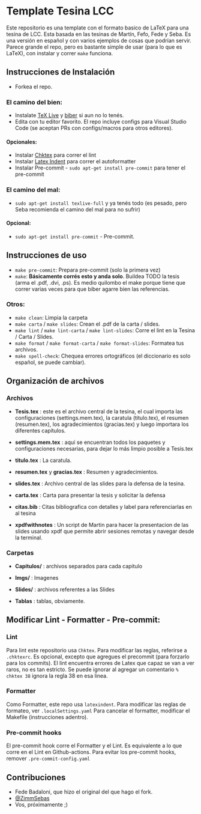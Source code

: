 # Template Tesina LCC

Este repositorio es una template con el formato basico de LaTeX para una tesina de LCC. 
Esta basada en las tesinas de Martín, Fefo, Fede y Seba. Es una versión en español y con varios ejemplos de cosas que podrían servir.
Parece grande el repo, pero es bastante simple de usar (para lo que es LaTeX), con instalar y correr `make` funciona.

## Instrucciones de Instalación

- Forkea el repo.

### El camino del bien:
- Instalate [TeX Live](http://tug.org/texlive/) y [biber](http://biblatex-biber.sourceforge.net/) si aun no lo tenés.
- Edita con tu editor favorito. El repo incluye configs para Visual Studio Code (se aceptan PRs con configs/macros para otros editores).

#### Opcionales:

- Instalar [Chktex](https://ctan.org/pkg/chktex?lang=en) para correr el lint
- Instalar [Latex Indent](https://github.com/cmhughes/latexindent.pl) para correr el autoformatter
- Instalar Pre-commit - `sudo apt-get install pre-commit` para tener el pre-commit

### El camino del mal: 
- `sudo apt-get install texlive-full` y ya tenés todo (es pesado, pero Seba recomienda el camino del mal para no sufrir)

#### Opcional:
- `sudo apt-get install pre-commit` - Pre-commit.

## Instrucciones de uso

- `make pre-commit`: Prepara pre-commit (solo la primera vez)
- `make`: **Básicamente corrés esto y anda solo**. Buildea TODO la tesis (arma el .pdf, .dvi, .ps). Es medio quilombo el make porque tiene que correr varias veces para que biber agarre bien las referencias.

### Otros:
- `make clean`: Limpia la carpeta
- `make carta` / `make slides`: Crean el .pdf de la carta / slides.
- `make lint` / `make lint-carta` / `make lint-slides`: Corre el lint en la Tesina / Carta / Slides.
- `make format` / `make format-carta` / `make format-slides`: Formatea tus archivos.
- `make spell-check`: Chequea errores ortográficos (el diccionario es solo español, se puede cambiar).

## Organización de archivos

### Archivos

- **Tesis.tex** : este es el archivo central de la tesina, el cual importa las configuraciones (settings.mem.tex), la caratula (titulo.tex), el resumen (resumen.tex), los agradecimientos (gracias.tex) y luego importara los diferentes capítulos.

- **settings.mem.tex** : aquí se encuentran todos los paquetes y configuraciones necesarias, para dejar lo más limpio posible a Tesis.tex

- **titulo.tex** : La caratula.

- **resumen.tex** y **gracias.tex** : Resumen y agradecimientos.

- **slides.tex** : Archivo central de las slides para la defensa de la tesina. 

- **carta.tex** : Carta para presentar la tesis y solicitar la defensa

- **citas.bib** : Citas bibliografica con detalles y label para referenciarlas en al tesina

- **xpdfwithnotes** : Un script de Martin para hacer la presentacion de las slides usando xpdf que permite abrir sesiones remotas y navegar desde la terminal.

### Carpetas

- **Capitulos/** : archivos separados para cada capitulo

- **Imgs/** : Imagenes

- **Slides/** : archivos referentes a las Slides

- **Tablas** : tablas, obviamente.

## Modificar Lint - Formatter - Pre-commit: 

### Lint 

Para lint este repositorio usa `Chktex`.
Para modificar las reglas, referirse a `.chktexrc`.
Es opcional, excepto que agregues el precommit (para forzarlo para los commits).
El lint encuentra errores de Latex que capaz se van a ver raros, no es tan estricto.
Se puede ignorar al agregar un comentario `% chktex 38` ignora la regla 38 en esa linea.

### Formatter

Como Formatter, este repo usa `latexindent`. 
Para modificar las reglas de formateo, ver `.localSettings.yaml`
Para cancelar el formatter, modificar el Makefile (instrucciones adentro).

### Pre-commit hooks

El pre-commit hook corre el Formatter y el Lint. 
Es equivalente a lo que corre en el Lint en Github-actions. 
Para evitar los pre-commit hooks, remover `.pre-commit-config.yaml`

## Contribuciones

- Fede Badaloni, que hizo el original del que hago el fork.
- [@ZimmSebas](https://github.com/ZimmSebas)
- Vos, próximamente ;)
